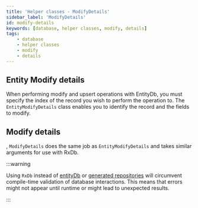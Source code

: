 ```yaml
---
title: 'Helper classes - ModifyDetails'
sidebar_label: 'ModifyDetails'
id: modify-details
keywords: [database, helper classes, modify, details]
tags:
    - database
    - helper classes
    - modify
    - details
---
```


## Entity Modify details

When performing modify and upsert operations with EntityDb, you must specify the index of the record you wish to perform the operation to. The `EntityModifyDetails` class enables you to identify the record and the fields to modify.

## Modify details

, `ModifyDetails` does the same job as `EntityModifyDetails` and takes similar arguments for use with RxDb.

:::warning

Using `RxDb` instead of [entityDb](../../../database/database-interface/entity-db/) or [generated repositories](../../../database/database-interface/generated-repositories/) will circumvent compile-time validation of database interactions. This means that errors might not appear until runtime or might lead to unexpected results.

:::

